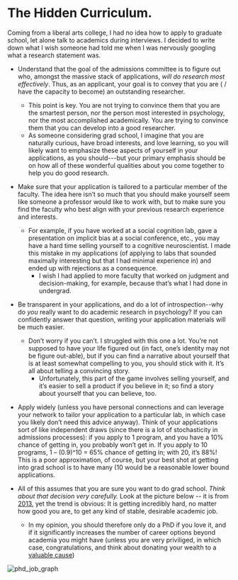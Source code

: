 # The Hidden Curriculum.
Coming from a liberal arts college, I had no idea how to apply to graduate school, let alone talk to academics during interviews. I decided to write down what I wish someone had told me when I was nervously googling what a research statement was. 

- Understand that the goal of the admissions committee is to figure out who, amongst the massive stack of applications, *will do research most effectively*. Thus, as an applicant, your goal is to convey that you are ( / have the capacity to become) an outstanding researcher.
  - This point is key. You are not trying to convince them that you are the smartest person, nor the person most interested in psychology, nor the most accomplished academically. You are trying to convince them that you can develop into a good researcher.
  - As someone considering grad school, I imagine that you are naturally curious, have broad interests, and love learning, so you will likely want to emphasize these aspects of yourself in your applications, as you should---but your primary emphasis should be on how all of these wonderful qualities about you come together to help you do good research. 

- Make sure that your application is tailored to a particular member of the faculty. The idea here isn’t so much that you should make yourself seem like someone a professor would like to work with, but to make sure you find the faculty who best align with your previous research experience and interests.
  - For example, if you have worked at a social cognition lab, gave a presentation on implicit bias at a social conference, etc., you may have a hard time selling yourself to a cognitive neuroscientist. I made this mistake in my applications (of applying to labs that sounded maximally interesting but that I had minimal experience in) and ended up with rejections as a consequence. 
    - I wish I had applied to more faculty that worked on judgment and decision-making, for example, because that’s what I had done  in undergrad.

- Be transparent in your applications, and do a lot of introspection--why do _you_ really want to do academic research in psychology? If you can confidently answer that question, writing your application materials will be much easier.
  - Don’t worry if you can’t. I struggled with this one a lot. You’re not supposed to have your life figured out (in fact, one’s identity may not be figure out-able), but if you can find a narrative about yourself that is at least somewhat compelling to you, you should stick with it. It’s all about telling a convincing story. 
    - Unfortunately, this part of the game involves selling yourself, and it’s easier to sell a product if you believe in it; so find a story about yourself that you can believe, too.  

- Apply widely (unless you have personal connections and can leverage your network to tailor your application to a particular lab, in which case you likely don’t need this advice anyway). Think of your applications sort of like independent draws (since there is a lot of stochasticity in admissions processes): if you apply to 1 program, and you have a 10% chance of getting in, you probably won’t get in. If you apply to 10 programs, 1 – (0.9)^10 =  65% chance of getting in; with 20, it’s 88%! This is a poor approximation, of course, but your best shot at getting into grad school is to have many (10 would be a reasonable lower bound applications.

- All of this assumes that you are sure you want to do grad school. *Think about that decision very carefully.* Look at the picture below -- it is from [2013](https://www.nature.com/articles/nbt.2706), yet the trend is obvious: It is getting incredibly hard, no matter how good you are, to get any kind of stable, desirable academic job.
  - In my opinion, you should therefore only do a PhD if you love it, and if it significantly increases the number of career options beyond academia you might have (unless you are very priviliged, in which case, congratulations, and think about donating your wealth to a [valuable cause](https://www.givewell.org/charities/top-charities))

![phd_job_graph](https://media.springernature.com/full/springer-static/image/art%3A10.1038%2Fnbt.2706/MediaObjects/41587_2013_Article_BFnbt2706_Fig1_HTML.jpg?as=webp)

